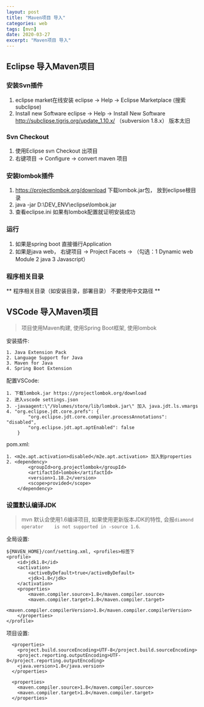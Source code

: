 ```yaml
---
layout: post
title: "Maven项目 导入"
categories: web
tags: [mvn]
date: 2020-03-27
excerpt: "Maven项目 导入"
---
```


## Eclipse 导入Maven项目

### 安装Svn插件
1. eclipse market在线安装 eclipse -> Help -> Eclipse Marketplace (搜索subclipse)
2. Install new Software eclipse -> Help -> Install New Software http://subclipse.tigris.org/update_1.10.x/ （subversion 1.8.x） 版本太旧

### Svn Checkout
1. 使用Eclipse svn Checkout 出项目
2. 右键项目 -> Configure -> convert maven 项目

### 安装lombok插件
1. https://projectlombok.org/download 下载lombok.jar包， 放到eclipse根目录
2. java -jar D:\DEV_ENV\eclipse\lombok.jar
3. 查看eclipse.ini 如果有lombok配置就证明安装成功

### 运行
1. 如果是spring boot 直接循行Application
2. 如果是java web， 右键项目 -> Project Facets -> （勾选：1 Dynamic web Module 2 java 3 Javascript）

### 程序相关目录
** 程序相关目录（如安装目录，部署目录） 不要使用中文路径 **

## VSCode 导入Maven项目

> 项目使用Maven构建, 使用Spring Boot框架, 使用lombok

安装插件: 

    1. Java Extension Pack
    2. Language Support for Java
    3. Maven for Java
    4. Spring Boot Extension

配置VSCode:

    1. 下载lombok.jar https://projectlombok.org/download
    2. 进入vscode settings.json
    3. -javaagent:\"/Volumes/store/lib/lombok.jar\" 加入 java.jdt.ls.vmargs
    4. "org.eclipse.jdt.core.prefs": {
            "org.eclipse.jdt.core.compiler.processAnnotations": "disabled",
            "org.eclipse.jdt.apt.aptEnabled": false
        }

pom.xml:

    1. <m2e.apt.activation>disabled</m2e.apt.activation> 加入到properties
    2. <dependency>
			<groupId>org.projectlombok</groupId>
			<artifactId>lombok</artifactId>
			<version>1.18.2</version>
			<scope>provided</scope>
		</dependency>


### 设置默认编译JDK

> mvn 默认会使用1.6编译项目, 如果使用更新版本JDK的特性, 会报`diamond operator   
> is not supported in -source 1.6`.

全局设置:

    ${MAVEN_HOME}/conf/setting.xml, <profiles>标签下
    <profile>
        <id>jdk1.8</id>
        <activation>
            <activeByDefault>true</activeByDefault>
            <jdk>1.8</jdk>
        </activation>
        <properties>
            <maven.compiler.source>1.8</maven.compiler.source>
            <maven.compiler.target>1.8</maven.compiler.target>
            <maven.compiler.compilerVersion>1.8</maven.compiler.compilerVersion>
        </properties>
    </profile>

项目设置:

      <properties>
        <project.build.sourceEncoding>UTF-8</project.build.sourceEncoding>
        <project.reporting.outputEncoding>UTF-8</project.reporting.outputEncoding>
        <java.version>1.8</java.version>
      </properties>

      <properties>
        <maven.compiler.source>1.8</maven.compiler.source>
        <maven.compiler.target>1.8</maven.compiler.target>
      </properties>



